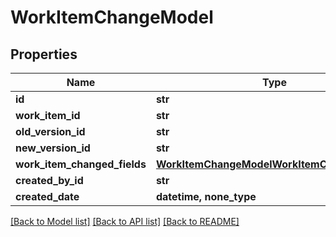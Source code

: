 # WorkItemChangeModel


## Properties
Name | Type | Description | Notes
------------ | ------------- | ------------- | -------------
**id** | **str** |  | [optional] 
**work_item_id** | **str** |  | [optional] 
**old_version_id** | **str** |  | [optional] 
**new_version_id** | **str** |  | [optional] 
**work_item_changed_fields** | [**WorkItemChangeModelWorkItemChangedFields**](WorkItemChangeModelWorkItemChangedFields.md) |  | [optional] 
**created_by_id** | **str** |  | [optional] 
**created_date** | **datetime, none_type** |  | [optional] 

[[Back to Model list]](../README.md#documentation-for-models) [[Back to API list]](../README.md#documentation-for-api-endpoints) [[Back to README]](../README.md)


